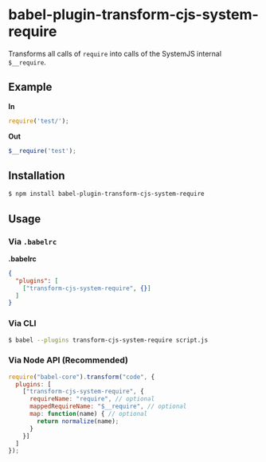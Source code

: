 # babel-plugin-transform-cjs-system-require

Transforms all calls of `require` into calls of the SystemJS internal `$__require`.

## Example

**In**

```js
require('test/');
```

**Out**

```js
$__require('test');
```

## Installation

```sh
$ npm install babel-plugin-transform-cjs-system-require
```

## Usage

### Via `.babelrc`

**.babelrc**

```json
{
  "plugins": [
    ["transform-cjs-system-require", {}]
  ]
}
```

### Via CLI

```sh
$ babel --plugins transform-cjs-system-require script.js
```

### Via Node API (Recommended)

```javascript
require("babel-core").transform("code", {
  plugins: [
    ["transform-cjs-system-require", {
      requireName: "require", // optional
      mappedRequireName: "$__require", // optional
      map: function(name) { // optional
        return normalize(name);
      }
    }]
  ]
});
```
